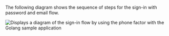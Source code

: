 The following diagram shows the sequence of steps for the sign-in with password and email flow.

<div class="common-image-format common-image-format-vertical-margin">

![Displays a diagram of the sign-in flow by using the phone factor with the Golang sample application](/img/oie-embedded-sdk/oie-embedded-sdk-go-use-case-sign-on-phone-factor.png)

</div>

